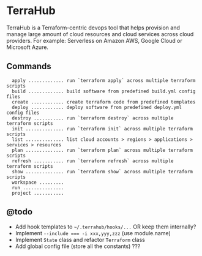 # TerraHub

TerraHub is a Terraform-centric devops tool that helps provision and manage large amount of cloud resources and cloud services across cloud providers. For example: Serverless on Amazon AWS, Google Cloud or Microsoft Azure.

## Commands

```
  apply ............. run `terraform apply` across multiple terraform scripts
  build ............. build software from predefined build.yml config files
  create ............ create terraform code from predefined templates
  deploy ............ deploy software from predefined deploy.yml config files
  destroy ........... run `terraform destroy` across multiple terraform scripts
  init .............. run `terraform init` across multiple terraform scripts
  list .............. list cloud accounts > regions > applications > services > resources
  plan .............. run `terraform plan` across multiple terraform scripts
  refresh ........... run `terraform refresh` across multiple terraform scripts
  show .............. run `terraform show` across multiple terraform scripts
  workspace .........
  run ...............
  project ...........
```

## @todo

- Add hook templates to `~/.terrahub/hooks/...` OR keep them internally?
- Implement `--include === -i xxx,yyy,zzz` (use module.name)
- Implement `State` class and refactor `Terraform` class
- Add global config file (store all the constants) ???
